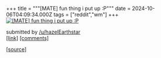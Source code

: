 +++
title = """[MATE] fun thing i put up :P"""
date = 2024-10-06T04:09:34.000Z
tags = ["reddit","wm"]
+++
[![[MATE] fun thing i put up :P](https://b.thumbs.redditmedia.com/qLld9SC4xJ7ORKDA7nLwigsKP1aYk-PfIG19X60gbTs.jpg "[MATE] fun thing i put up :P")](https://www.reddit.com/r/unixporn/comments/1fx88ns/mate_fun_thing_i_put_up_p/)

submitted by [/u/hazelEarthstar](https://www.reddit.com/user/hazelEarthstar)  
[\[link\]](https://www.reddit.com/gallery/1fx88ns) [\[comments\]](https://www.reddit.com/r/unixporn/comments/1fx88ns/mate_fun_thing_i_put_up_p/)

[[source]](https://www.reddit.com/r/unixporn/comments/1fx88ns/mate_fun_thing_i_put_up_p/)
